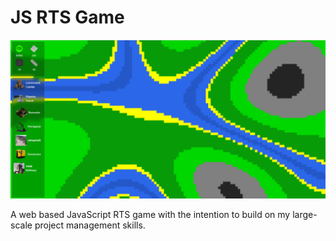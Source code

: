 # JS RTS Game

![Preview with map and UI](images/preview.png)

A web based JavaScript RTS game with the intention to build on my large-scale project management skills.

